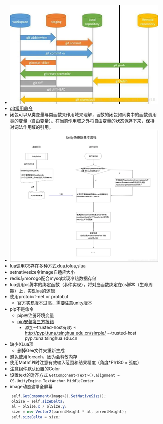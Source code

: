 - ![git流程图](gitlct.webp)
- [git常用命令](https://blog.csdn.net/qtiao/article/details/97783243)
- 闭包可以从类变量与类函数来作用域来理解，函数的闭包如同类中的函数调用类的变量（自由变量）。在当前作用域之外将自由变量的状态保存下来，保持对词法作用域的引用。
- ![热更新流程图](rgxlct.png)
- lua调用CS存在多种方式xlua,tolua,slua
- setnativesize令image自适应大小
- redis与monogo配合mysql实现冷热数据存储
- lua调用cs脚本的绑定函数（事件实现），将对应函数绑定在cs脚本（生命周期）上，实现lua的逻辑
- 使用protobuf-net or protobuf
  - [官方实现版本过高，需要注意unity版本](https://www.cnblogs.com/caiger-blog/p/14040130.html)
- pip不是命令
  - pip未注册环境变量
  - [pip安装第三方报错](https://www.cnblogs.com/yinhaiping/p/13375375.html)
    - 添加--trusted-host有效: -i http://pypi.tuna.tsinghua.edu.cn/simple/ --trusted-host pypi.tuna.tsinghua.edu.cn
- 缺少XLua项
  - 删掉Gen文件夹重新生成
- 避免使用foreach，因为会释放内存
- 使用Mathf.PI时注意有效输入范围和结果精度（角度*PI/180 = 弧度）
- 注意组件默认设置的Color
- 设置text的对齐方式 `GetComponent<Text>().alignment = CS.UnityEngine.TextAnchor.MiddleCenter`
- image动态遮罩全屏幕
```C#
    self.GetComponent<Image>().SetNativeSize();
    olSize = self.sizeDelta;
    al = olSize.x / olSize.y;
    size = new Vector2(parentHeight * al, parentHeight);
    self.sizeDelta = size;
```